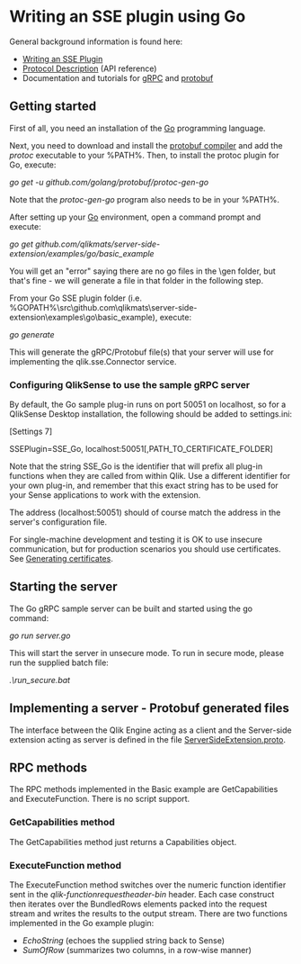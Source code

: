 # Writing an SSE plugin using Go

General background information is found here:

* [Writing an SSE Plugin](../../docs/writing_a_plugin.md)
* [Protocol Description](../../docs/SSE_Protocol.md) (API reference)
* Documentation and tutorials for [gRPC](http://www.grpc.io/docs/) and [protobuf](https://developers.google.com/protocol-buffers/docs/overview)

## Getting started
First of all, you need an installation of the [Go](https://golang.org/) programming language. 

Next, you need to download and install the [protobuf compiler](https://github.com/google/protobuf/releases) and add the *protoc* executable to your %PATH%. Then, to install the protoc plugin for Go, execute:

*go get -u github.com/golang/protobuf/protoc-gen-go*

Note that the *protoc-gen-go* program also needs to be in your %PATH%.

After setting up your [Go](https://golang.org/) environment, open a command prompt and execute: 

*go get github.com/qlikmats/server-side-extension/examples/go/basic_example*

You will get an "error" saying there are no go files in the \gen folder, but that's  fine - we will generate a file in that folder in the following step.

From your Go SSE plugin folder (i.e. %GOPATH%\src\github.com\qlikmats\server-side-extension\examples\go\basic_example), execute:

*go generate*

This will generate the gRPC/Protobuf file(s) that your server will use  for implementing the qlik.sse.Connector service.



### Configuring QlikSense to use the sample gRPC server
By default, the Go sample plug-in runs on port 50051 on localhost, so for a QlikSense Desktop installation, the following should be added to settings.ini:

[Settings 7] 

SSEPlugin=SSE_Go, localhost:50051[,PATH_TO_CERTIFICATE_FOLDER]

Note that the string SSE_Go is the identifier that will prefix all plug-in functions when they are called from within Qlik.
Use a different identifier for your own plug-in, and remember that this exact string has to be used for your Sense applications to work with the extension.

The address (localhost:50051) should of course match the address in the server's configuration file.

For single-machine development and testing it is OK to use insecure communication, but for production scenarios you should use certificates. See [Generating certificates](../../generate_certs_guide/README.md).

## Starting the server

The Go gRPC sample server can be built and started using the go command:

*go run server.go*

This will start the server in unsecure mode. To run in secure mode, please run the supplied batch file:

*.\run_secure.bat*

## Implementing a server - Protobuf generated files
The interface between the Qlik Engine acting as a client and the Server-side extension acting as server is defined in 
the file [ServerSideExtension.proto](../../proto/ServerSideExtension.proto). 


## RPC methods
The RPC methods implemented in the Basic example are GetCapabilities and ExecuteFunction. There is no script support.

### GetCapabilities method
The GetCapabilities method just returns a Capabilities object.

### ExecuteFunction method
The ExecuteFunction method switches over the numeric function identifier sent in the *qlik-functionrequestheader-bin* header. 
Each case construct then iterates over the BundledRows elements packed into the request stream and writes the results to the output stream.  There are two functions implemented in the Go example plugin:

 - *EchoString* (echoes the supplied string back to Sense)
 - *SumOfRow* (summarizes two columns, in a row-wise manner)

